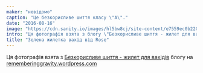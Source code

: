 ```yaml
---
maker: "невідомо"
caption: "Це безкорисливе шиття класу \"А\"."
date: "2016-08-16"
image: "https://cdn.sanity.io/images/hl5bw8cj/site-content/e7559ec0b220cf12bf7457c3816db1771737b30f-579x699.jpg"
intro: "Ця фотографія взята з блогу \"Безкорисливе шиття - жилет для вахідів\" на rememberinggravity.wordpress.com"
title: "Зелена жилетка вахід від Rose"
---
```



Ця фотографія взята з [Безкорисливе шиття - жилет для вахідів](https://rememberinggravity.wordpress.com/2016/08/17/unselfish-sewing-wahid-waistcoat/) блогу на [rememberinggravity.wordpress.com](https://rememberinggravity.wordpress.com/)

